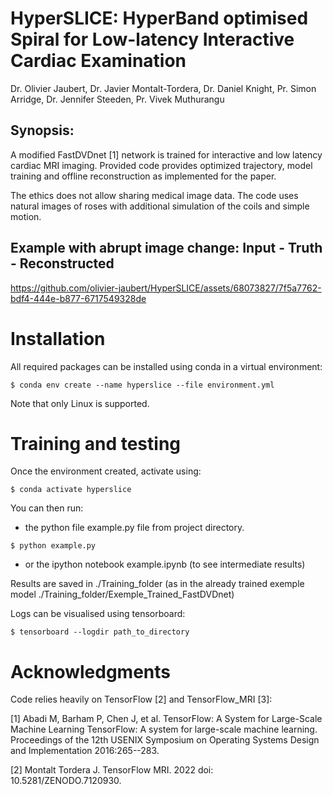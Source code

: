 HyperSLICE: HyperBand optimised Spiral for Low-latency Interactive Cardiac Examination
======================================================================================

Dr. Olivier Jaubert, Dr. Javier Montalt-Tordera, Dr. Daniel Knight, Pr.
Simon Arridge, Dr. Jennifer Steeden, Pr. Vivek Muthurangu

Synopsis: 
---------

A modified FastDVDnet [1] network is trained for interactive and low latency cardiac MRI imaging.
Provided code provides optimized trajectory, model training and offline reconstruction as implemented for the paper.

The ethics does not allow sharing medical image data. 
The code uses natural images of roses with additional simulation of the coils and simple motion.   

Example with abrupt image change: Input - Truth - Reconstructed
-------------------------------------------------------------

https://github.com/olivier-jaubert/HyperSLICE/assets/68073827/7f5a7762-bdf4-444e-b877-6717549328de

Installation
============

All required packages can be installed using conda in a virtual environment:

``` {.console}
$ conda env create --name hyperslice --file environment.yml
```

Note that only Linux is supported.

Training and testing
====================

Once the environment created, activate using:

``` {.console}
$ conda activate hyperslice
```

You can then run:

-   the python file example.py file from project directory.

``` {.console}
$ python example.py
```

-   or the ipython notebook example.ipynb (to see intermediate results)

Results are saved in ./Training\_folder (as in the already trained
exemple model ./Training\_folder/Exemple\_Trained\_FastDVDnet)

Logs can be visualised using tensorboard:

``` {.console}
$ tensorboard --logdir path_to_directory
```

Acknowledgments
===============

Code relies heavily on TensorFlow \[2\] and TensorFlow\_MRI \[3\]:

\[1\] Abadi M, Barham P, Chen J, et al. TensorFlow: A System for
Large-Scale Machine Learning TensorFlow: A system for large-scale
machine learning. Proceedings of the 12th USENIX Symposium on Operating
Systems Design and Implementation 2016:265--283.

\[2\] Montalt Tordera J. TensorFlow MRI. 2022 doi:
10.5281/ZENODO.7120930.
